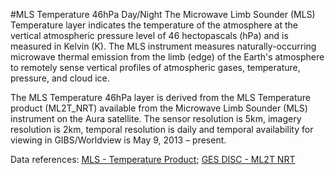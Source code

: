 #MLS Temperature 46hPa Day/Night
The Microwave Limb Sounder (MLS) Temperature layer indicates the temperature of the atmosphere at the vertical atmospheric pressure level of 46 hectopascals (hPa) and is measured in Kelvin (K). The MLS instrument measures naturally-occurring microwave thermal emission from the limb (edge) of the Earth's atmosphere to remotely sense vertical profiles of atmospheric gases, temperature, pressure, and cloud ice.

The MLS Temperature 46hPa layer is derived from the MLS Temperature product (ML2T_NRT) available from the Microwave Limb Sounder (MLS) instrument on the Aura satellite. The sensor resolution is 5km, imagery resolution is 2km, temporal resolution is daily and temporal availability for viewing in GIBS/Worldview is May 9, 2013 – present.

Data references: [MLS - Temperature Product](https://mls.jpl.nasa.gov/products/temp_product.php); [GES DISC - ML2T NRT](http://disc.sci.gsfc.nasa.gov/Aura/data-holdings/MLS/ml2t_nrt.003.shtml)
